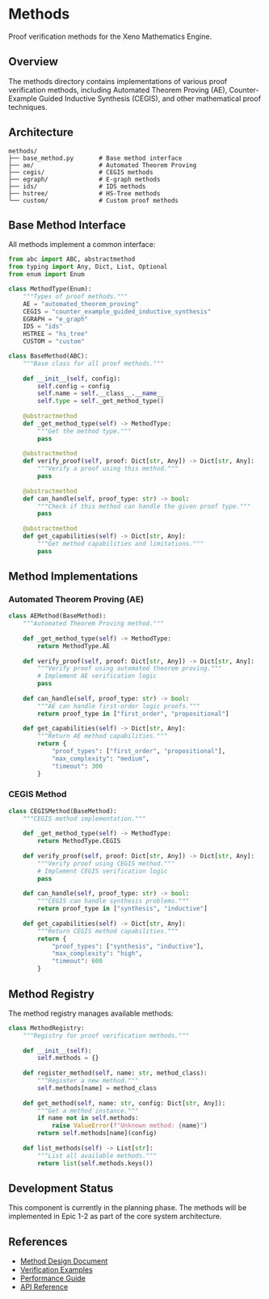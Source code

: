 # Methods

Proof verification methods for the Xeno Mathematics Engine.

## Overview

The methods directory contains implementations of various proof verification methods, including Automated Theorem Proving (AE), Counter-Example Guided Inductive Synthesis (CEGIS), and other mathematical proof techniques.

## Architecture

```
methods/
├── base_method.py       # Base method interface
├── ae/                  # Automated Theorem Proving
├── cegis/               # CEGIS methods
├── egraph/              # E-graph methods
├── ids/                 # IDS methods
├── hstree/              # HS-Tree methods
└── custom/              # Custom proof methods
```

## Base Method Interface

All methods implement a common interface:

```python
from abc import ABC, abstractmethod
from typing import Any, Dict, List, Optional
from enum import Enum

class MethodType(Enum):
    """Types of proof methods."""
    AE = "automated_theorem_proving"
    CEGIS = "counter_example_guided_inductive_synthesis"
    EGRAPH = "e_graph"
    IDS = "ids"
    HSTREE = "hs_tree"
    CUSTOM = "custom"

class BaseMethod(ABC):
    """Base class for all proof methods."""
    
    def __init__(self, config):
        self.config = config
        self.name = self.__class__.__name__
        self.type = self._get_method_type()
    
    @abstractmethod
    def _get_method_type(self) -> MethodType:
        """Get the method type."""
        pass
    
    @abstractmethod
    def verify_proof(self, proof: Dict[str, Any]) -> Dict[str, Any]:
        """Verify a proof using this method."""
        pass
    
    @abstractmethod
    def can_handle(self, proof_type: str) -> bool:
        """Check if this method can handle the given proof type."""
        pass
    
    @abstractmethod
    def get_capabilities(self) -> Dict[str, Any]:
        """Get method capabilities and limitations."""
        pass
```

## Method Implementations

### Automated Theorem Proving (AE)

```python
class AEMethod(BaseMethod):
    """Automated Theorem Proving method."""
    
    def _get_method_type(self) -> MethodType:
        return MethodType.AE
    
    def verify_proof(self, proof: Dict[str, Any]) -> Dict[str, Any]:
        """Verify proof using automated theorem proving."""
        # Implement AE verification logic
        pass
    
    def can_handle(self, proof_type: str) -> bool:
        """AE can handle first-order logic proofs."""
        return proof_type in ["first_order", "propositional"]
    
    def get_capabilities(self) -> Dict[str, Any]:
        """Return AE method capabilities."""
        return {
            "proof_types": ["first_order", "propositional"],
            "max_complexity": "medium",
            "timeout": 300
        }
```

### CEGIS Method

```python
class CEGISMethod(BaseMethod):
    """CEGIS method implementation."""
    
    def _get_method_type(self) -> MethodType:
        return MethodType.CEGIS
    
    def verify_proof(self, proof: Dict[str, Any]) -> Dict[str, Any]:
        """Verify proof using CEGIS method."""
        # Implement CEGIS verification logic
        pass
    
    def can_handle(self, proof_type: str) -> bool:
        """CEGIS can handle synthesis problems."""
        return proof_type in ["synthesis", "inductive"]
    
    def get_capabilities(self) -> Dict[str, Any]:
        """Return CEGIS method capabilities."""
        return {
            "proof_types": ["synthesis", "inductive"],
            "max_complexity": "high",
            "timeout": 600
        }
```

## Method Registry

The method registry manages available methods:

```python
class MethodRegistry:
    """Registry for proof verification methods."""
    
    def __init__(self):
        self.methods = {}
    
    def register_method(self, name: str, method_class):
        """Register a new method."""
        self.methods[name] = method_class
    
    def get_method(self, name: str, config: Dict[str, Any]):
        """Get a method instance."""
        if name not in self.methods:
            raise ValueError(f"Unknown method: {name}")
        return self.methods[name](config)
    
    def list_methods(self) -> List[str]:
        """List all available methods."""
        return list(self.methods.keys())
```

## Development Status

This component is currently in the planning phase. The methods will be implemented in Epic 1-2 as part of the core system architecture.

## References

- [Method Design Document](method-design.md)
- [Verification Examples](verification-examples.md)
- [Performance Guide](performance-guide.md)
- [API Reference](api-reference.md)
